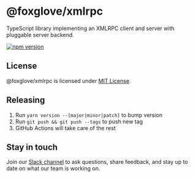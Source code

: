 # @foxglove/xmlrpc

TypeScript library implementing an XMLRPC client and server with pluggable server backend.

[![npm version](https://img.shields.io/npm/v/@foxglove/xmlrpc.svg?style=flat)](https://www.npmjs.com/package/@foxglove/xmlrpc)

## License

@foxglove/xmlrpc is licensed under [MIT License](https://opensource.org/licenses/MIT).

## Releasing

1. Run `yarn version --[major|minor|patch]` to bump version
2. Run `git push && git push --tags` to push new tag
3. GitHub Actions will take care of the rest

## Stay in touch

Join our [Slack channel](https://foxglove.dev/join-slack) to ask questions, share feedback, and stay up to date on what our team is working on.
